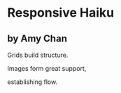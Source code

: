 # Responsive Haiku
## by Amy Chan

Grids build structure.

Images form great support,

establishing flow.